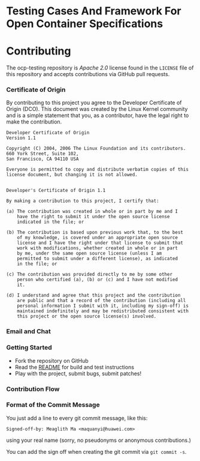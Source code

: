 # Testing Cases And Framework For Open Container Specifications

# Contributing

The ocp-testing repository is *Apache 2.0* license found in 
the `LICENSE` file of this repository and accepts contributions via GitHub pull requests. 

### Certificate of Origin

By contributing to this project you agree to the Developer Certificate of
Origin (DCO). This document was created by the Linux Kernel community and is a
simple statement that you, as a contributor, have the legal right to make the
contribution. 

```
Developer Certificate of Origin
Version 1.1

Copyright (C) 2004, 2006 The Linux Foundation and its contributors.
660 York Street, Suite 102,
San Francisco, CA 94110 USA

Everyone is permitted to copy and distribute verbatim copies of this
license document, but changing it is not allowed.


Developer's Certificate of Origin 1.1

By making a contribution to this project, I certify that:

(a) The contribution was created in whole or in part by me and I
    have the right to submit it under the open source license
    indicated in the file; or

(b) The contribution is based upon previous work that, to the best
    of my knowledge, is covered under an appropriate open source
    license and I have the right under that license to submit that
    work with modifications, whether created in whole or in part
    by me, under the same open source license (unless I am
    permitted to submit under a different license), as indicated
    in the file; or

(c) The contribution was provided directly to me by some other
    person who certified (a), (b) or (c) and I have not modified
    it.

(d) I understand and agree that this project and the contribution
    are public and that a record of the contribution (including all
    personal information I submit with it, including my sign-off) is
    maintained indefinitely and may be redistributed consistent with
    this project or the open source license(s) involved.
```

### Email and Chat

### Getting Started

- Fork the repository on GitHub
- Read the [README](README.md) for build and test instructions
- Play with the project, submit bugs, submit patches!

### Contribution Flow

### Format of the Commit Message

You just add a line to every git commit message, like this:

    Signed-off-by: Meaglith Ma <maquanyi@huawei.com>

using your real name (sorry, no pseudonyms or anonymous contributions.)

You can add the sign off when creating the git commit via `git commit -s`.
